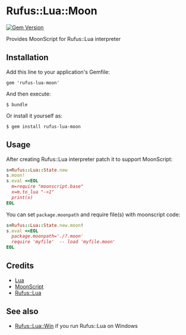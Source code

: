 # Rufus::Lua::Moon

[![Gem Version](https://badge.fury.io/rb/rufus-lua-moon.svg)](http://badge.fury.io/rb/rufus-lua-moon)

Provides MoonScript for Rufus::Lua interpreter

## Installation

Add this line to your application's Gemfile:

    gem 'rufus-lua-moon'

And then execute:

    $ bundle

Or install it yourself as:

    $ gem install rufus-lua-moon

## Usage

After creating Rufus::Lua interpreter patch it to support MoonScript:

```ruby
s=Rufus::Lua::State.new
s.moon!
s.eval <<EOL
  m=require "moonscript.base"
  x=m.to_lua "->1"
  print(x)
EOL
```
You can set `package.moonpath` and require file(s) with moonscript code:
```ruby
s=Rufus::Lua::State.new.moon!
s.eval <<EOL
  package.moonpath='./?.moon'
  require 'myfile'  -- load 'myfile.moon'
EOL
```

## Credits

  * [Lua](http://www.lua.org/)
  * [MoonScript](http://moonscript.org/)
  * [Rufus::Lua](https://github.com/jmettraux/rufus-lua)

## See also

  * [Rufus::Lua::Win](https://github.com/ukoloff/rufus-lua-win) if you run Rufus::Lua on Windows
